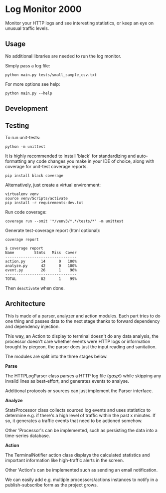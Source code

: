 # Log Monitor 2000
Monitor your HTTP logs and see interesting statistics, or keep an eye on unusual traffic levels.


## Usage
No additional libraries are needed to run the log monitor.

Simply pass a log file:

`python main.py tests/small_sample_csv.txt`

For more options see help:

```python main.py --help```


## Development

Testing
--------

To run unit-tests:

`python -m unittest`


It is highly recommended to install 'black' for standardizing and auto-formatting any code changes you make in your IDE of choice, along with coverage for unit-test coverage reports.

`pip install black coverage`

Alternatively, just create a virtual environment:
```
virtualenv venv
source venv/Scripts/activate
pip install -r requirements-dev.txt
```

Run code coverage:

`coverage run --omit '*/venv3/*,*/tests/*' -m unittest`

Generate test-coverage report (html optional):

`coverage report`

```
$ coverage report
Name         Stmts   Miss  Cover
--------------------------------
action.py       14      0   100%
analyze.py      42      0   100%
event.py        26      1    96%
--------------------------------
TOTAL           82      1    99%
```

Then `deactivate` when done.


Architecture
------------

This is made of a parser, analyzer and action modules.
Each part tries to do one thing and passes data to the next stage thanks to forward dependency and dependency injection.

This way, an Action to display to terminal doesn't do any data analysis, the processor doesn't care whether events were HTTP logs or information brought by piegeon, the parser does just the input reading and sanitation. 

The modules are split into the three stages below.

**Parse**

The HTTPLogParser class parses a HTTP log file (*gasp!*) while skipping any invalid lines as best-effort, and generates events to analyse.

Additional protocols or sources can just implement the Parser interface.

**Analyze**

StatsProcessor class collects sourced log events and uses statistics to determine e.g. if there's a high level of traffic within the past x minutes. If so, it generates a traffic events that need to be actioned somehow.

Other 'Processor's can be implemented, such as persisting the data into a time-series database.

**Action**

The TerminalNotifier action class displays the calculated statistics and important information like high-traffic alerts in the screen.

Other 'Action's can be implemented such as sending an email notification.


We can easily add e.g. multiple processors/actions instances to notify in a publish-subscribe form as the project grows.

